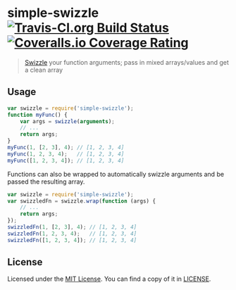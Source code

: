# simple-swizzle [![Travis-CI.org Build Status](https://img.shields.io/travis/Qix-/node-simple-swizzle.svg?style=flat-square)](https://travis-ci.org/Qix-/node-simple-swizzle) [![Coveralls.io Coverage Rating](https://img.shields.io/coveralls/Qix-/node-simple-swizzle.svg?style=flat-square)](https://coveralls.io/r/Qix-/node-simple-swizzle)
> [Swizzle](https://en.wikipedia.org/wiki/Swizzling_(computer_graphics)) your function arguments; pass in mixed arrays/values and get a clean array
## Usage
```js
var swizzle = require('simple-swizzle');
function myFunc() {
	var args = swizzle(arguments);
	// ...
	return args;
}
myFunc(1, [2, 3], 4); // [1, 2, 3, 4]
myFunc(1, 2, 3, 4);   // [1, 2, 3, 4]
myFunc([1, 2, 3, 4]); // [1, 2, 3, 4]
```
Functions can also be wrapped to automatically swizzle arguments and be passed
the resulting array.
```js
var swizzle = require('simple-swizzle');
var swizzledFn = swizzle.wrap(function (args) {
	// ...
	return args;
});
swizzledFn(1, [2, 3], 4); // [1, 2, 3, 4]
swizzledFn(1, 2, 3, 4);   // [1, 2, 3, 4]
swizzledFn([1, 2, 3, 4]); // [1, 2, 3, 4]
```
## License
Licensed under the [MIT License](http://opensource.org/licenses/MIT).
You can find a copy of it in [LICENSE](LICENSE).
